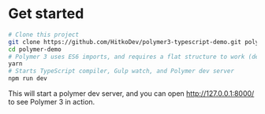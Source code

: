 # Get started
```bash
# Clone this project
git clone https://github.com/HitkoDev/polymer3-typescript-demo.git polymer-demo
cd polymer-demo
# Polymer 3 uses ES6 imports, and requires a flat structure to work (dev dependencies should keep the tree structure though)
yarn
# Starts TypeScript compiler, Gulp watch, and Polymer dev server
npm run dev
```

This will start a polymer dev server, and you can open http://127.0.0.1:8000/ to see Polymer 3 in action.
